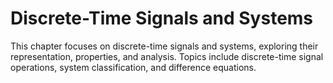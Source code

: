 # Discrete-Time Signals and Systems

This chapter focuses on discrete-time signals and systems, exploring their representation, properties, and analysis. Topics include discrete-time signal operations, system classification, and difference equations.
